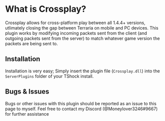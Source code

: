 # What is Crossplay?
Crossplay allows for cross-platform play between all 1.4.4+ versions, utlimately closing the gap between Terraria on mobile and PC devices. This plugin works by modifying incoming packets sent from the client (and outgoing packets sent from the server) to match whatever game version the packets are being sent to. 

## Installation
Installation is very easy; Simply insert the plugin file (`Crossplay.dll`) into the `ServerPlugins` folder of your TShock install.

## Bugs & Issues
Bugs or other issues with this plugin should be reported as an issue to this page to myself. Feel free to contact my Discord (@Moneylover3246#9667) for further assistance